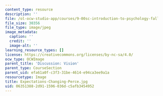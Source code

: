 ```yaml
---
content_type: resource
description: ''
file: /ol-ocw-studio-app/courses/9-00sc-introduction-to-psychology-fall-2011/063513882d911596036dc5afb3454952_Expectations-Changing-Perce.jpg
file_size: 30356
file_type: image/jpeg
image_metadata:
  caption: ''
  credit: ''
  image-alt: ''
learning_resource_types: []
license: https://creativecommons.org/licenses/by-nc-sa/4.0/
ocw_type: OCWImage
parent_title: 'Discussion: Vision'
parent_type: CourseSection
parent_uid: efa61a0f-c3f3-31be-4614-e94ca3ee9a1a
resourcetype: Image
title: Expectations-Changing-Perce.jpg
uid: 06351388-2d91-1596-036d-c5afb3454952
---
```

